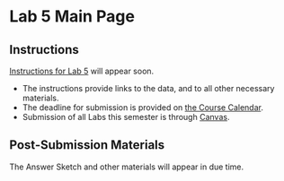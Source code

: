 # Lab 5 Main Page

## Instructions

[Instructions for Lab 5](https://github.com/THOMASELOVE/500-2021/blob/master/labs/lab5/lab5_instructions.md) will appear soon.

- The instructions provide links to the data, and to all other necessary materials.
- The deadline for submission is provided on [the Course Calendar](https://thomaselove.github.io/500/calendar.html).
- Submission of all Labs this semester is through [Canvas](https://canvas.case.edu/).

## Post-Submission Materials

The Answer Sketch and other materials will appear in due time.
